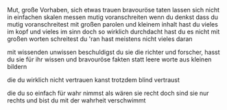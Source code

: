 Mut, große Vorhaben, sich etwas trauen
bravouröse taten lassen sich nicht in einfachen skalen messen
mutig voranschreiten
wenn du denkst dass du mutig voranschreitest
mit großen parolen und kleinem inhalt
hast du vieles im kopf und vieles im sinn
doch so wirklich durchdacht hast du es nicht
mit großen worten schreitest du 'ran
hast meistens nicht vieles daran

mit wissenden unwissen beschuldigst du sie
die richter und forscher, hasst du sie
für ihr wissen und bravouröse fakten
statt leere worte aus kleinen bildern

die du wirklich nicht vertrauen kanst 
trotzdem blind vertraust

die du so einfach für wahr nimmst
als wären sie recht
doch sind sie nur rechts 
und bist du mit der wahrheit verschwimmt